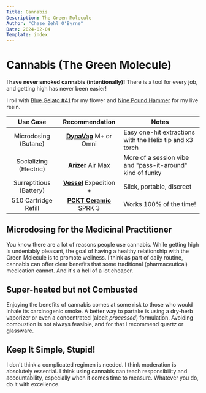 ```yaml
---
Title: Cannabis
Description: The Green Molecule
Author: "Chase Zehl O'Byrne"
Date: 2024-02-04
Template: index
---
```


# Cannabis (The Green Molecule)
**I have never smoked cannabis (intentionally)!** There is a tool for every job, and getting high has never been easier!

I roll with [Blue Gelato #41](https://www.leafly.com/strains/blue-gelato) for my flower 
and [Nine Pound Hammer](https://www.leafly.com/strains/9-pound-hammer) for my live resin. 

**Use Case** | **Recommendation** | **Notes**
:---: | :---: | ---
Microdosing (Butane) | **[DynaVap](https://dynavap.com/)** M+ or Omni | Easy one-hit extractions with the Helix tip and x3 torch
Socializing (Electric) | **[Arizer](https://arizer.com/)** Air Max | More of a session vibe and "pass-it-around" kind of funky
Surreptitious (Battery) | **[Vessel](https://vesselbrand.com)** Expedition + | Slick, portable, discreet
510 Cartridge Refill | **[PCKT Ceramic](https://pcktbrand.com/)** SPRK 3 | Works 100% of the time!

## Microdosing for the Medicinal Practitioner
You know there are a lot of reasons people use cannabis. While getting high is undeniably pleasant, the goal of having
a healthy relationship with the Green Molecule is to promote wellness. I think as part of daily routine, cannabis can
offer clear benefits that some traditional (pharmaceutical) medication cannot. And it's a hell of a lot cheaper.

## Super-heated but not Combusted
Enjoying the benefits of cannabis comes at some risk to those who would inhale its carcinogenic smoke. A better way to
partake is using a dry-herb vaporizer or even a concentrated (albeit *processed*) formulation. Avoiding combustion is
not always feasible, and for that I recommend quartz or glassware.

## Keep It Simple, Stupid!
I don't think a complicated regimen is needed. I think moderation is absolutely essential. I think using cannabis can
teach responsibility and accountability, especially when it comes time to measure. Whatever you do, do it with excellence.

